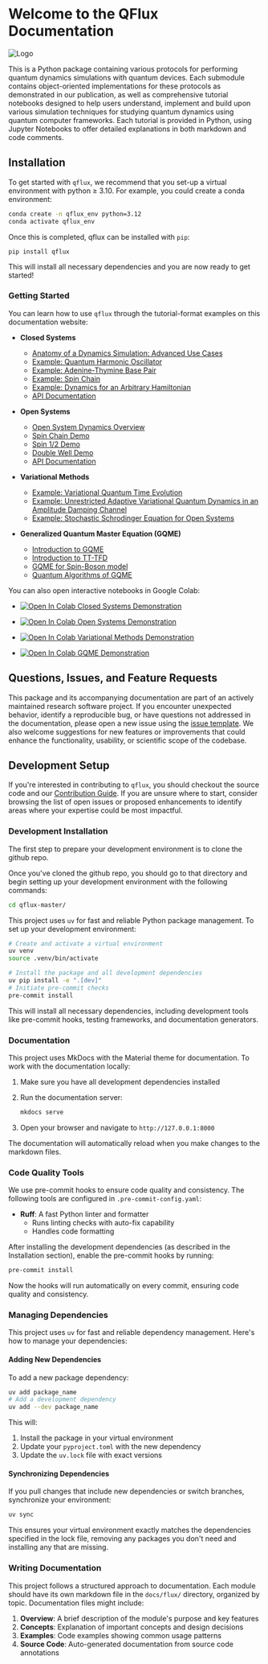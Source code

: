 # Welcome to the QFlux Documentation

![Logo](img/qflux-logo.png)

This is a Python package containing various protocols for performing quantum dynamics simulations with quantum devices. Each submodule contains object-oriented implementations for these protocols as demonstrated in our publication, as well as comprehensive tutorial notebooks designed to help users understand, implement and build upon various simulation techniques for studying quantum dynamics using quantum computer frameworks. Each tutorial is provided in Python, using Jupyter Notebooks to offer detailed explanations in both markdown and code comments.

## Installation

To get started with `qflux`, we recommend that you set-up a virtual environment with python ≥ 3.10. For example, you could create a conda environment: 

```bash
conda create -n qflux_env python=3.12
conda activate qflux_env
```

Once this is completed, qflux can be installed with `pip`:

```
pip install qflux
```

This will install all necessary dependencies and you are now ready to get started!

### Getting Started

You can learn how to use `qflux` through the tutorial-format examples on this documentation website:

- **Closed Systems**
    - [Anatomy of a Dynamics Simulation: Advanced Use Cases](qflux/Closed_Systems/basics.md)
    - [Example: Quantum Harmonic Oscillator](qflux/Closed_Systems/qho_example.md)
    - [Example: Adenine-Thymine Base Pair](qflux/Closed_Systems/AT_basepair.md)
    - [Example: Spin Chain](qflux/Closed_Systems/spinchain.md)
    - [Example: Dynamics for an Arbitrary Hamiltonian](qflux/Closed_Systems/arbitrary_evo.md)
    - [API Documentation](qflux/Closed_Systems/cs_api.md)

- **Open Systems**
    - [Open System Dynamics Overview](qflux/Open_Systems/basics.md)
    - [Spin Chain Demo](qflux/Open_Systems/spinchainOpen.md)
    - [Spin 1/2 Demo](qflux/Open_Systems/spinhalfOpen.md)
    - [Double Well Demo](qflux/Open_Systems/DoubleWellOpen.md)
    - [API Documentation](qflux/Open_Systems/os_api.md)

- **Variational Methods**
    - [Example: Variational Quantum Time Evolution](qflux/Variational_Methods/varQTE.md)
    - [Example: Unrestricted Adaptive Variational Quantum Dynamics in an Amplitude Damping Channel](qflux/Variational_Methods/Vectorized_Adaptive.md)
    - [Example: Stochastic Schrodinger Equation for Open Systems](qflux/Variational_Methods/trajectory_FMO.md)

- **Generalized Quantum Master Equation (GQME)**
    - [Introduction to GQME](qflux/GQME/What_is_GQME.md)
    - [Introduction to TT-TFD](qflux/GQME/What_is_TTTFD.md)
    - [GQME for Spin-Boson model](qflux/GQME/spin_boson_GQME.md)
    - [Quantum Algorithms of GQME](qflux/GQME/quantum_GQME_dilation.md)


You can also open interactive notebooks in Google Colab: 

- [![Open In Colab](https://colab.research.google.com/assets/colab-badge.svg) Closed Systems Demonstration](https://colab.research.google.com/github/batistagroup/qflux/blob/master/demos/Part_I_qflux.ipynb)

- [![Open In Colab](https://colab.research.google.com/assets/colab-badge.svg) Open Systems Demonstration](https://colab.research.google.com/github/batistagroup/qflux/blob/master/demos/Part_II_qflux.ipynb)

- [![Open In Colab](https://colab.research.google.com/assets/colab-badge.svg) Variational Methods Demonstration](https://colab.research.google.com/github/batistagroup/qflux/blob/master/demos/Part_III_qflux2.ipynb)

- [![Open In Colab](https://colab.research.google.com/assets/colab-badge.svg) GQME Demonstration](https://colab.research.google.com/github/batistagroup/qflux/blob/master/demos/Part_IV_qflux.ipynb)


## Questions, Issues, and Feature Requests

This package and its accompanying documentation are part of an actively maintained research software project.
If you encounter unexpected behavior, identify a reproducible bug, or have questions not addressed in the documentation, please open a new issue using the [issue template](ISSUE_TEMPLATE.md). 
We also welcome suggestions for new features or improvements that could enhance the functionality, usability, or scientific scope of the codebase.

## Development Setup

If you're interested in contributing to `qflux`, you should checkout the source code and our [Contribution Guide](CONTRIBUTING.md). If you are unsure where to start, consider browsing the list of open issues or proposed enhancements to identify areas where your expertise could be most impactful.

### Development Installation

The first step to prepare your development environment is to clone the github repo. 

Once you've cloned the github repo, you should go to that directory and begin setting up your development environment with the following commands: 

```bash
cd qflux-master/
```

This project uses `uv` for fast and reliable Python package management. To set up your development environment:

```bash
# Create and activate a virtual environment
uv venv
source .venv/bin/activate

# Install the package and all development dependencies
uv pip install -e ".[dev]"
# Initiate pre-commit checks
pre-commit install
```

This will install all necessary dependencies, including development tools like pre-commit hooks, testing frameworks, and documentation generators.

### Documentation

This project uses MkDocs with the Material theme for documentation. To work with the documentation locally:

1. Make sure you have all development dependencies installed
2. Run the documentation server:

   ```bash
   mkdocs serve
   ```

3. Open your browser and navigate to `http://127.0.0.1:8000`

The documentation will automatically reload when you make changes to the markdown files.

### Code Quality Tools

We use pre-commit hooks to ensure code quality and consistency. The following tools are configured in `.pre-commit-config.yaml`:

- **Ruff**: A fast Python linter and formatter
  - Runs linting checks with auto-fix capability
  - Handles code formatting

After installing the development dependencies (as described in the Installation section), enable the pre-commit hooks by running:

```bash
pre-commit install
```

Now the hooks will run automatically on every commit, ensuring code quality and consistency.

### Managing Dependencies

This project uses `uv` for fast and reliable dependency management. Here's how to manage your dependencies:

#### Adding New Dependencies

To add a new package dependency:

```bash
uv add package_name
# Add a development dependency
uv add --dev package_name
```

This will:

1. Install the package in your virtual environment
2. Update your `pyproject.toml` with the new dependency
3. Update the `uv.lock` file with exact versions

#### Synchronizing Dependencies

If you pull changes that include new dependencies or switch branches, synchronize your environment:

```bash
uv sync
```

This ensures your virtual environment exactly matches the dependencies specified in the lock file, removing any packages you don't need and installing any that are missing.

### Writing Documentation

This project follows a structured approach to documentation. Each module should have its own markdown file in the `docs/flux/` directory, organized by topic. Documentation files might include:

1. **Overview**: A brief description of the module's purpose and key features
2. **Concepts**: Explanation of important concepts and design decisions
3. **Examples**: Code examples showing common usage patterns
4. **Source Code**: Auto-generated documentation from source code annotations

